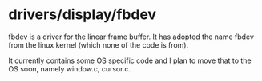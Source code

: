 # drivers/display/fbdev

fbdev is a driver for the linear frame buffer. It has adopted the name fbdev from the linux kernel (which none of the code is from).

It currently contains some OS specific code and I plan to move that to the OS soon, namely window.c, cursor.c.
